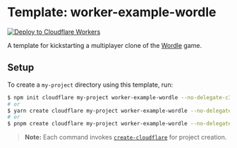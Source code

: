 # Template: worker-example-wordle

[![Deploy to Cloudflare Workers](https://deploy.workers.cloudflare.com/button)](https://deploy.workers.cloudflare.com/?url=https://github.com/cloudflare/templates/tree/main/worker-example-wordle)

A template for kickstarting a multiplayer clone of the [Wordle](https://www.nytimes.com/games/wordle/index.html) game.

## Setup

To create a `my-project` directory using this template, run:

```sh
$ npm init cloudflare my-project worker-example-wordle --no-delegate-c3
# or
$ yarn create cloudflare my-project worker-example-wordle --no-delegate-c3
# or
$ pnpm create cloudflare my-project worker-example-wordle --no-delegate-c3
```

> **Note:** Each command invokes [`create-cloudflare`](https://www.npmjs.com/package/create-cloudflare) for project creation.
